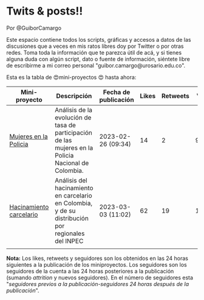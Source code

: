 # Twits & posts!!

Por @GuiborCamargo

Este espacio contiene todos los scripts, gráficas y accesos a datos de las discusiones que a veces en mis ratos libres doy por Twitter o por otras redes. Toma toda la información que te parezca útil de acá, y si tienes alguna duda con algún script, dato o fuente de información, siéntete libre de escribirme a mi correo personal "guibor.camargo\@urosario.edu.co".

Esta es la tabla de 😍mini-proyectos 😍 hasta ahora:

| Mini-proyecto                                                                           | Descripción                                                                                          | Fecha de publicación | Likes | Retweets | Vistas | Seguidores |
|----------|-----------------|---------|----------|----------|----------|----------|
| [Mujeres en la Policia](https://twitter.com/GuiborCamargo/status/1629852383260835840)   | Análisis de la evolución de tasa de participación de las mujeres en la Policia Nacional de Colombia. | 2023-02-26 (09:34)   | 14    | 2        | 981    | 780-780    |
| [Hacinamiento carcelario](https://twitter.com/GuiborCamargo/status/1631324147614720001) | Análisis del hacinamiento en carcelario en Colombia, y de su distribución por regionales del INPEC   | 2023-03-03 (11:02)   | 62    | 19       | 12,296 | 780-790    |
|                                                                                         |                                                                                                      |                      |       |          |        |            |

**Nota:** Los likes, retweets y seguidores son los obtenidos en las 24 horas siguientes a la publicación de los miniproyectos. Los seguidores son los seguidores de la cuenta a las 24 horas posteriores a la publicación (sumando *attrition* y nuevos seguidores). En el número de seguidores esta "*seguidores previos a la publicación-seguidores 24 horas después de la publicación*".
